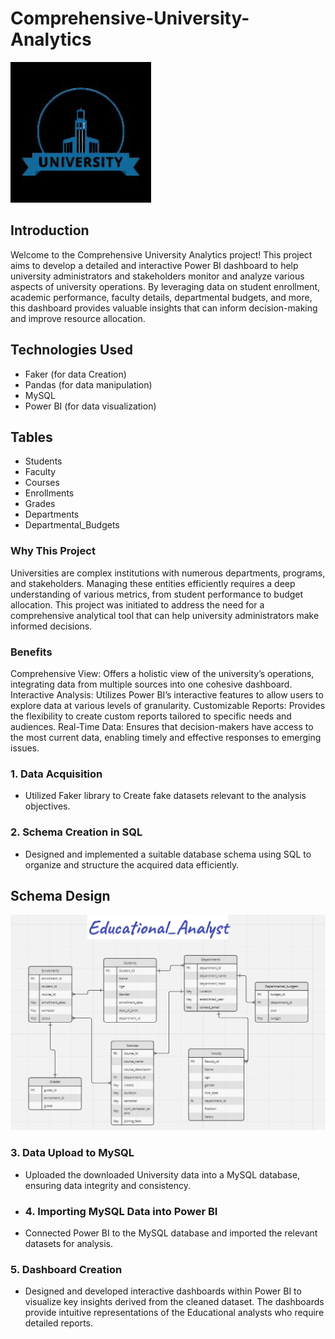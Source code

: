# Comprehensive-University-Analytics
![University Logo](https://github.com/Sibasankar2382/Comprehensive-University-Analytics/blob/main/University_logo.png)
## Introduction
Welcome to the Comprehensive University Analytics project! This project aims to develop a detailed and interactive Power BI dashboard to help university administrators and stakeholders monitor and analyze various aspects of university operations. By leveraging data on student enrollment, academic performance, faculty details, departmental budgets, and more, this dashboard provides valuable insights that can inform decision-making and improve resource allocation.
## Technologies Used
* Faker (for data Creation)
* Pandas (for data manipulation)
* MySQL
* Power BI (for data visualization)
## Tables
* Students
* Faculty
* Courses
* Enrollments
* Grades
* Departments
* Departmental_Budgets
### Why This Project
Universities are complex institutions with numerous departments, programs, and stakeholders. Managing these entities efficiently requires a deep understanding of various metrics, from student performance to budget allocation. This project was initiated to address the need for a comprehensive analytical tool that can help university administrators make informed decisions.
### Benefits
Comprehensive View: Offers a holistic view of the university’s operations, integrating data from multiple sources into one cohesive dashboard.
Interactive Analysis: Utilizes Power BI’s interactive features to allow users to explore data at various levels of granularity.
Customizable Reports: Provides the flexibility to create custom reports tailored to specific needs and audiences.
Real-Time Data: Ensures that decision-makers have access to the most current data, enabling timely and effective responses to emerging issues.
### 1. Data Acquisition

- Utilized Faker library to Create fake datasets relevant to the analysis objectives.

### 2. Schema Creation in SQL

- Designed and implemented a suitable database schema using SQL to organize and structure the acquired data efficiently.
## Schema Design
![University Schema](https://github.com/Sibasankar2382/Comprehensive-University-Analytics/blob/main/University_schema.PNG)

### 3. Data Upload to MySQL

- Uploaded the downloaded University data into a MySQL database, ensuring data integrity and consistency.
- ### 4. Importing MySQL Data into Power BI

- Connected Power BI to the MySQL database and imported the relevant datasets for analysis.
### 5. Dashboard Creation
- Designed and developed interactive dashboards within Power BI to visualize key insights derived from the cleaned dataset. The dashboards provide intuitive representations of the Educational analysts who require detailed  reports.

